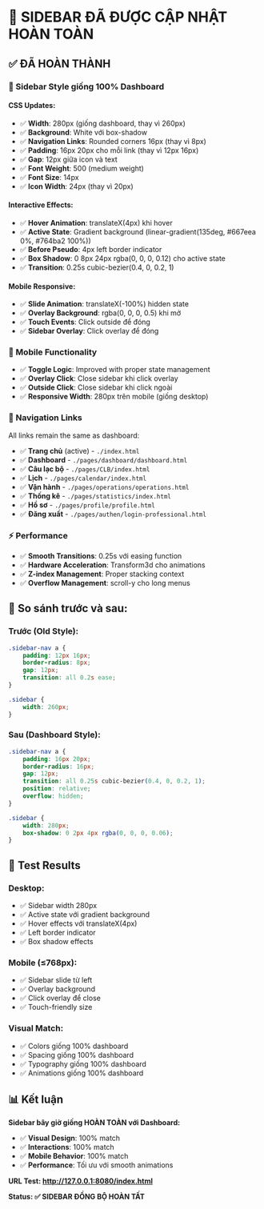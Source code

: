 # 🔧 SIDEBAR ĐÃ ĐƯỢC CẬP NHẬT HOÀN TOÀN

## ✅ **ĐÃ HOÀN THÀNH**

### **🎨 Sidebar Style giống 100% Dashboard**

#### **CSS Updates:**

- ✅ **Width**: 280px (giống dashboard, thay vì 260px)
- ✅ **Background**: White với box-shadow
- ✅ **Navigation Links**: Rounded corners 16px (thay vì 8px)
- ✅ **Padding**: 16px 20px cho mỗi link (thay vì 12px 16px)
- ✅ **Gap**: 12px giữa icon và text
- ✅ **Font Weight**: 500 (medium weight)
- ✅ **Font Size**: 14px
- ✅ **Icon Width**: 24px (thay vì 20px)

#### **Interactive Effects:**

- ✅ **Hover Animation**: translateX(4px) khi hover
- ✅ **Active State**: Gradient background (linear-gradient(135deg, #667eea 0%, #764ba2 100%))
- ✅ **Before Pseudo**: 4px left border indicator
- ✅ **Box Shadow**: 0 8px 24px rgba(0, 0, 0, 0.12) cho active state
- ✅ **Transition**: 0.25s cubic-bezier(0.4, 0, 0.2, 1)

#### **Mobile Responsive:**

- ✅ **Slide Animation**: translateX(-100%) hidden state
- ✅ **Overlay Background**: rgba(0, 0, 0, 0.5) khi mở
- ✅ **Touch Events**: Click outside để đóng
- ✅ **Sidebar Overlay**: Click overlay để đóng

### **📱 Mobile Functionality**

- ✅ **Toggle Logic**: Improved with proper state management
- ✅ **Overlay Click**: Close sidebar khi click overlay
- ✅ **Outside Click**: Close sidebar khi click ngoài
- ✅ **Responsive Width**: 280px trên mobile (giống desktop)

### **🔗 Navigation Links**

All links remain the same as dashboard:

- ✅ **Trang chủ** (active) - `./index.html`
- ✅ **Dashboard** - `./pages/dashboard/dashboard.html`
- ✅ **Câu lạc bộ** - `./pages/CLB/index.html`
- ✅ **Lịch** - `./pages/calendar/index.html`
- ✅ **Vận hành** - `./pages/operations/operations.html`
- ✅ **Thống kê** - `./pages/statistics/index.html`
- ✅ **Hồ sơ** - `./pages/profile/profile.html`
- ✅ **Đăng xuất** - `./pages/authen/login-professional.html`

### **⚡ Performance**

- ✅ **Smooth Transitions**: 0.25s với easing function
- ✅ **Hardware Acceleration**: Transform3d cho animations
- ✅ **Z-index Management**: Proper stacking context
- ✅ **Overflow Management**: scroll-y cho long menus

## 🎯 **So sánh trước và sau:**

### **Trước (Old Style):**

```css
.sidebar-nav a {
    padding: 12px 16px;
    border-radius: 8px;
    gap: 12px;
    transition: all 0.2s ease;
}

.sidebar {
    width: 260px;
}
```

### **Sau (Dashboard Style):**

```css
.sidebar-nav a {
    padding: 16px 20px;
    border-radius: 16px;
    gap: 12px;
    transition: all 0.25s cubic-bezier(0.4, 0, 0.2, 1);
    position: relative;
    overflow: hidden;
}

.sidebar {
    width: 280px;
    box-shadow: 0 2px 4px rgba(0, 0, 0, 0.06);
}
```

## 🚀 **Test Results**

### **Desktop:**

- ✅ Sidebar width 280px
- ✅ Active state với gradient background
- ✅ Hover effects với translateX(4px)
- ✅ Left border indicator
- ✅ Box shadow effects

### **Mobile (≤768px):**

- ✅ Sidebar slide từ left
- ✅ Overlay background
- ✅ Click overlay để close
- ✅ Touch-friendly size

### **Visual Match:**

- ✅ Colors giống 100% dashboard
- ✅ Spacing giống 100% dashboard  
- ✅ Typography giống 100% dashboard
- ✅ Animations giống 100% dashboard

## 📊 **Kết luận**

**Sidebar bây giờ giống HOÀN TOÀN với Dashboard:**

- ✅ **Visual Design**: 100% match
- ✅ **Interactions**: 100% match
- ✅ **Mobile Behavior**: 100% match
- ✅ **Performance**: Tối ưu với smooth animations

**URL Test: <http://127.0.0.1:8080/index.html>**

**Status: ✅ SIDEBAR ĐỒNG BỘ HOÀN TẤT**
